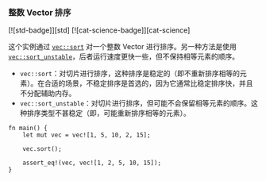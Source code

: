 ### 整数 Vector 排序

<!--
> [algorithms/sorting/sort.md](https://github.com/zzy/rust-cookbook-zh-cn/blob/master/src/algorithms/sorting/sort.md)
> <br />
> commit - eeb42dbc6f799a60df53fc1e7f214a5c01e9618d - 2020.09.07
-->

[![std-badge]][std] [![cat-science-badge]][cat-science]

这个实例通过 [`vec::sort`] 对一个整数 Vector 进行排序。另一种方法是使用 [`vec::sort_unstable`]，后者运行速度更快一些，但不保持相等元素的顺序。

- `vec::sort`：对切片进行排序，这种排序是稳定的（即不重新排序相等的元素）。在合适的场景，不稳定排序是首选的，因为它通常比稳定排序快，并且不分配辅助内存。
- `vec::sort_unstable`：对切片进行排序，但可能不会保留相等元素的顺序。这种排序类型不甚稳定（即，可能重新排序相等的元素）。

```rust,edition2018
fn main() {
    let mut vec = vec![1, 5, 10, 2, 15];
    
    vec.sort();

    assert_eq!(vec, vec![1, 2, 5, 10, 15]);
}
```

[`vec::sort`]: https://doc.rust-lang.org/std/vec/struct.Vec.html#method.sort
[`vec::sort_unstable`]: https://doc.rust-lang.org/std/vec/struct.Vec.html#method.sort_unstable
